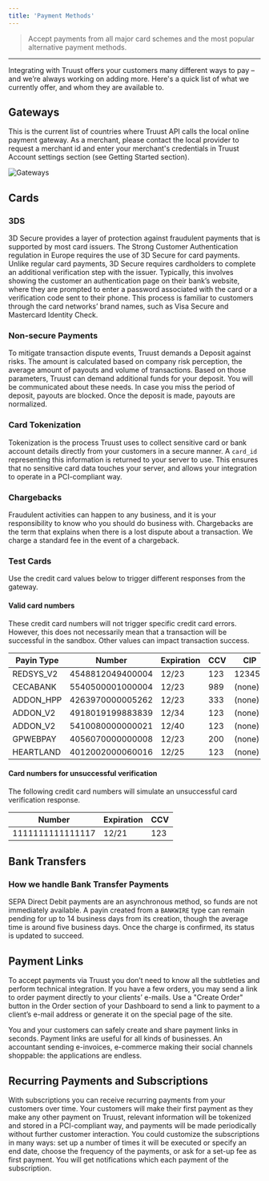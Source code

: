 ```yaml
---
title: 'Payment Methods'
---
```


> Accept payments from all major card schemes and the most popular alternative payment methods.

---

Integrating with Truust offers your customers many different ways to pay – and we’re always working on adding more. Here's a quick list of what we currently offer, and whom they are available to.

## Gateways

This is the current list of countries where Truust API calls the local online payment gateway. As a merchant, please contact the local provider to request a merchant id and enter your merchant's credentials in Truust Account settings section (see Getting Started section).

![Gateways](/assets/gateways.png)

## Cards

### 3DS

3D Secure provides a layer of protection against fraudulent payments that is supported by most card issuers. The Strong Customer Authentication regulation in Europe requires the use of 3D Secure for card payments. Unlike regular card payments, 3D Secure requires cardholders to complete an additional verification step with the issuer. Typically, this involves showing the customer an authentication page on their bank’s website, where they are prompted to enter a password associated with the card or a verification code sent to their phone. This process is familiar to customers through the card networks’ brand names, such as Visa Secure and Mastercard Identity Check.

### Non-secure Payments

To mitigate transaction dispute events, Truust demands a Deposit against risks. The amount is calculated based on company risk perception, the average amount of payouts and volume of transactions. Based on those parameters, Truust can demand additional funds for your deposit. You will be communicated about these needs. In case you miss the period of deposit, payouts are blocked. Once the deposit is made, payouts are normalized.

### Card Tokenization

Tokenization is the process Truust uses to collect sensitive card or bank account details directly from your customers in a secure manner. A `card_id` representing this information is returned to your server to use. This ensures that no sensitive card data touches your server, and allows your integration to operate in a PCI-compliant way.

### Chargebacks

Fraudulent activities can happen to any business, and it is your responsibility to know who you should do business with. Chargebacks are the term that explains when there is a lost dispute about a transaction. We charge a standard fee in the event of a chargeback.

### Test Cards

Use the credit card values below to trigger different responses from the gateway.

#### Valid card numbers

These credit card numbers will not trigger specific credit card errors. However, this does not necessarily mean that a transaction will be successful in the sandbox. Other values can impact transaction success.

| Payin Type | Number           | Expiration | CCV | CIP    |
| ---------- | ---------------- | ---------- | --- | ------ |
| REDSYS_V2  | 4548812049400004 | 12/23      | 123 | 123456 |
| CECABANK   | 5540500001000004 | 12/23      | 989 | (none) |
| ADDON_HPP  | 4263970000005262 | 12/23      | 333 | (none) |
| ADDON_V2   | 4918019199883839 | 12/34      | 123 | (none) |
| ADDON_V2   | 5410080000000021 | 12/40      | 123 | (none) |
| GPWEBPAY   | 4056070000000008 | 12/23      | 200 | (none) |
| HEARTLAND  | 4012002000060016 | 12/25      | 123 | (none) |

#### Card numbers for unsuccessful verification

The following credit card numbers will simulate an unsuccessful card verification response.

| Number           | Expiration | CCV |
| ---------------- | ---------- | --- |
| 1111111111111117 | 12/21      | 123 |

## Bank Transfers

### How we handle Bank Transfer Payments

SEPA Direct Debit payments are an asynchronous method, so funds are not immediately available. A payin created from a `BANKWIRE` type can remain pending for up to 14 business days from its creation, though the average time is around five business days. Once the charge is confirmed, its status is updated to succeed.

## Payment Links

To accept payments via Truust you don’t need to know all the subtleties and perform technical integration. If you have a few orders, you may send a link to order payment directly to your clients’ e-mails. Use a "Create Order" button in the Order section of your Dashboard to send a link to payment to a client’s e-mail address or generate it on the special page of the site.

You and your customers can safely create and share payment links in seconds. Payment links are useful for all kinds of businesses. An accountant sending e-invoices, e-commerce making their social channels shoppable: the applications are endless.

## Recurring Payments and Subscriptions

With subscriptions you can receive recurring payments from your customers over time. Your customers will make their first payment as they make any other payment on Truust, relevant information will be tokenized and stored in a PCI-compliant way, and payments will be made periodically without further customer interaction. You could customize the subscriptions in many ways: set up a number of times it will be executed or specify an end date, choose the frequency of the payments, or ask for a set-up fee as first payment. You will get notifications which each payment of the subscription.
